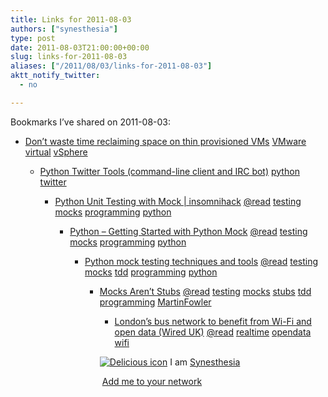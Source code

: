 ```yaml
---
title: Links for 2011-08-03
authors: ["synesthesia"]
type: post
date: 2011-08-03T21:00:00+00:00
slug: links-for-2011-08-03 
aliases: ["/2011/08/03/links-for-2011-08-03"]
aktt_notify_twitter:
  - no

---
```

Bookmarks I&#8217;ve shared on 2011-08-03:

  * [Don&#8217;t waste time reclaiming space on thin provisioned VMs][1] 
    [VMware][2] [virtual][3] [vSphere][4] </li> 
    
      * [Python Twitter Tools (command-line client and IRC bot)][5] 
        [python][6] [twitter][7] </li> 
        
          * [Python Unit Testing with Mock | insomnihack][8] 
            [@read][9] [testing][10] [mocks][11] [programming][12] [python][6] </li> 
            
              * [Python &ndash; Getting Started with Python Mock][13] 
                [@read][9] [testing][10] [mocks][11] [programming][12] [python][6] </li> 
                
                  * [Python mock testing techniques and tools][14] 
                    [@read][9] [testing][10] [mocks][11] [tdd][15] [programming][12] [python][6] </li> 
                    
                      * [Mocks Aren&#8217;t Stubs][16] 
                        [@read][9] [testing][10] [mocks][11] [stubs][17] [tdd][15] [programming][12] [MartinFowler][18] </li> 
                        
                          * [London&rsquo;s bus network to benefit from Wi-Fi and open data (Wired UK)][19] 
                            [@read][9] [realtime][20] [opendata][21] [wifi][22] </li> </ul> 
                            
                            <p class="deliciouslink">
                              <a href="https://del.icio.us/synesthesia" title="See all my bookmarks on del.icio.us"><img src="https://www.synesthesia.co.uk/images/deliciousicon.jpg" alt="Delicious icon" /></a>&nbsp;I am <a href="https://del.icio.us/synesthesia" title="See all my bookmarks on del.icio.us">Synesthesia</a>
                            </p>
                            
                            <p class="deliciouslink">
                              <a href="https://del.icio.us/network?add=synesthesia" title="Add me to your del.icio.us network"><img src="https://www.synesthesia.co.uk/images/add.gif" alt="" /></a>&nbsp;<a href="https://del.icio.us/network?add=synesthesia" title="Add me to your del.icio.us network">Add me to your network</a>
                            </p>

 [1]: https://www.techrepublic.com/blog/datacenter/dont-waste-time-reclaiming-space-on-thin-provisioned-vms/4718?tag=nl.e040
 [2]: https://www.delicious.com/synesthesia/VMware
 [3]: https://www.delicious.com/synesthesia/virtual
 [4]: https://www.delicious.com/synesthesia/vSphere
 [5]: https://mike.verdone.ca/twitter
 [6]: https://www.delicious.com/synesthesia/python
 [7]: https://www.delicious.com/synesthesia/twitter
 [8]: https://www.insomnihack.com/?p=194
 [9]: https://www.delicious.com/synesthesia/%40read
 [10]: https://www.delicious.com/synesthesia/testing
 [11]: https://www.delicious.com/synesthesia/mocks
 [12]: https://www.delicious.com/synesthesia/programming
 [13]: https://myadventuresincoding.wordpress.com/2011/02/26/python-python-mock-cheat-sheet
 [14]: https://agiletesting.blogspot.com/2009/07/python-mock-testing-techniques-and.html
 [15]: https://www.delicious.com/synesthesia/tdd
 [16]: https://www.martinfowler.com/articles/mocksArentStubs.html
 [17]: https://www.delicious.com/synesthesia/stubs
 [18]: https://www.delicious.com/synesthesia/MartinFowler
 [19]: https://www.wired.co.uk/news/archive/2011-08/02/bus-wi-fi-open-data
 [20]: https://www.delicious.com/synesthesia/realtime
 [21]: https://www.delicious.com/synesthesia/opendata
 [22]: https://www.delicious.com/synesthesia/wifi